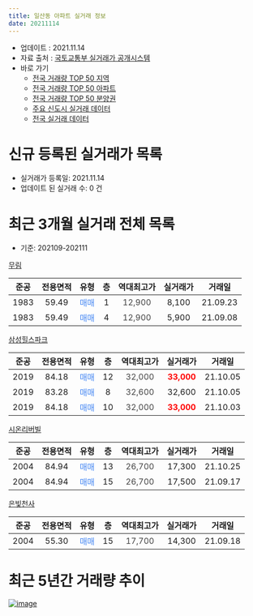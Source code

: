 ```yaml
---
title: 일산동 아파트 실거래 정보
date: 20211114
---
```


* 업데이트 : 2021.11.14
* 자료 출처 : [국토교통부 실거래가 공개시스템](http://rt.molit.go.kr)
* 바로 가기
    * [전국 거래량 TOP 50 지역](https://apt-info.github.io/apt-trade-info/tr)
    * [전국 거래량 TOP 50 아파트](https://apt-info.github.io/apt-trade-info/ta)
    * [전국 거래량 TOP 50 분양권](https://apt-info.github.io/apt-trade-info/tb)
    * [주요 신도시 실거래 데이터](https://apt-info.github.io/apt-trade-info/newtown)
    * [전국 실거래 데이터](https://apt-info.github.io/apt-trade-info/all)



<script async src="https://pagead2.googlesyndication.com/pagead/js/adsbygoogle.js"></script>
<!-- 기본광고 -->
<ins class="adsbygoogle"
     style="display:block"
     data-ad-client="ca-pub-1142216861245946"
     data-ad-slot="4805727019"
     data-ad-format="auto"
     data-full-width-responsive="true"></ins>
<script>
     (adsbygoogle = window.adsbygoogle || []).push({});
</script>


# 신규 등록된 실거래가 목록

* 실거래가 등록일: 2021.11.14
* 업데이트 된 실거래 수: 0 건




<script async src="https://pagead2.googlesyndication.com/pagead/js/adsbygoogle.js"></script>
<!-- 기본광고 -->
<ins class="adsbygoogle"
     style="display:block"
     data-ad-client="ca-pub-1142216861245946"
     data-ad-slot="4805727019"
     data-ad-format="auto"
     data-full-width-responsive="true"></ins>
<script>
     (adsbygoogle = window.adsbygoogle || []).push({});
</script>


# 최근 3개월 실거래 전체 목록
* 기준: 202109-202111


[무림](https://search.naver.com/search.naver?query=%EB%AC%B4%EB%A6%BC)

|준공|전용면적|유형|층|역대최고가|실거래가|거래일|
|:---:|:---:|:---:|:---:|:---:|:---:|:---:|
|1983|59.49|<span style="color:#4285F3">매매</span>|1|<span style="color:#444444">12,900</span>|8,100|21.09.23|
|1983|59.49|<span style="color:#4285F3">매매</span>|4|<span style="color:#444444">12,900</span>|5,900|21.09.08|

[삼성힐스파크](https://search.naver.com/search.naver?query=%EC%82%BC%EC%84%B1%ED%9E%90%EC%8A%A4%ED%8C%8C%ED%81%AC)

|준공|전용면적|유형|층|역대최고가|실거래가|거래일|
|:---:|:---:|:---:|:---:|:---:|:---:|:---:|
|2019|84.18|<span style="color:#4285F3">매매</span>|12|<span style="color:#444444">32,000</span>|<b><span style="color:#FF0000">33,000</span></b>|21.10.05|
|2019|83.28|<span style="color:#4285F3">매매</span>|8|<span style="color:#444444">32,600</span>|32,600|21.10.05|
|2019|84.18|<span style="color:#4285F3">매매</span>|10|<span style="color:#444444">32,000</span>|<b><span style="color:#FF0000">33,000</span></b>|21.10.03|

[시온리버빌](https://search.naver.com/search.naver?query=%EC%8B%9C%EC%98%A8%EB%A6%AC%EB%B2%84%EB%B9%8C)

|준공|전용면적|유형|층|역대최고가|실거래가|거래일|
|:---:|:---:|:---:|:---:|:---:|:---:|:---:|
|2004|84.94|<span style="color:#4285F3">매매</span>|13|<span style="color:#444444">26,700</span>|17,300|21.10.25|
|2004|84.94|<span style="color:#4285F3">매매</span>|15|<span style="color:#444444">26,700</span>|17,500|21.09.17|

[은빛천사](https://search.naver.com/search.naver?query=%EC%9D%80%EB%B9%9B%EC%B2%9C%EC%82%AC)

|준공|전용면적|유형|층|역대최고가|실거래가|거래일|
|:---:|:---:|:---:|:---:|:---:|:---:|:---:|
|2004|55.30|<span style="color:#4285F3">매매</span>|15|<span style="color:#444444">17,700</span>|14,300|21.09.18|



<script async src="https://pagead2.googlesyndication.com/pagead/js/adsbygoogle.js"></script>
<!-- 기본광고 -->
<ins class="adsbygoogle"
     style="display:block"
     data-ad-client="ca-pub-1142216861245946"
     data-ad-slot="4805727019"
     data-ad-format="auto"
     data-full-width-responsive="true"></ins>
<script>
     (adsbygoogle = window.adsbygoogle || []).push({});
</script>


# 최근 5년간 거래량 추이


<div style="width:100%;">
    <canvas id="deal_progress" height="200"></canvas>
</div>

<script>
new Chart(document.getElementById("deal_progress"), {
    type: 'line',
    data: {
        labels: ['16.01','16.02','16.03','16.04','16.05','16.06','16.07','16.08','16.10','16.11','17.01','17.02','17.03','17.04','17.05','17.06','17.07','17.09','17.11','18.01','18.03','18.08','18.09','19.01','19.02','19.03','19.04','19.06','19.07','19.09','19.10','19.11','19.12','20.01','20.02','20.03','20.04','20.05','20.06','20.07','20.08','20.09','20.10','20.11','20.12','21.01','21.02','21.03','21.04','21.05','21.06','21.07','21.08','21.09','21.10'],
        datasets: [{
            label: '매매/분양권',
            data: [2,2,1,1,0,0,0,3,0,1,1,1,1,1,1,1,1,0,1,0,1,0,0,2,1,1,1,1,1,4,1,2,2,3,1,2,1,2,1,1,3,6,0,1,10,6,7,5,5,2,0,5,6,4,4],
            borderColor: "rgba(66, 133, 243, 1)",
            backgroundColor: "rgba(66, 133, 243, 0.05)",
            borderWidth: 1,
            pointRadius: 0,
            fill: false,
            lineTension: 0
        },{
            label: '전/월세',
            data: [0,1,1,1,1,2,1,1,1,0,0,0,0,2,2,0,0,1,0,1,0,1,1,0,1,0,0,3,0,0,2,1,5,3,0,0,1,1,4,0,0,0,3,1,0,0,1,0,0,1,2,1,0,0,0],
            borderColor: "rgba(255, 90, 0, 1)",
            backgroundColor: "rgba(255, 90, 0, 0.05)",
            borderWidth: 1,
            pointRadius: 0,
            fill: false,
            lineTension: 0
        },{
            label: '합계',
            data: [2,3,2,2,1,2,1,4,1,1,1,1,1,3,3,1,1,1,1,1,1,1,1,2,2,1,1,4,1,4,3,3,7,6,1,2,2,3,5,1,3,6,3,2,10,6,8,5,5,3,2,6,6,4,4],
            borderColor: "rgba(0, 0, 0, 1)",
            backgroundColor: "rgba(0, 0, 0, 0.03)",
            borderWidth: 0.1,
            pointRadius: 0,
            fill: true,
            lineTension: 0
        }
        ]
    },
    options: {
        responsive: true,
        title: {
            display: false
        },
        tooltips: {
            mode: 'index',
            intersect: false
        },
        hover: {
            mode: 'nearest',
            intersect: true
        },
        scales: {
            xAxes: [{
                display: true,
                scaleLabel: {
                    display: true,
                    labelString: '년/월'
                }
            }],
            yAxes: [{
                display: true,
                ticks: {
                    suggestedMin: 0,
                },
                scaleLabel: {
                    display: true,
                    labelString: '실거래 수'
                }
            }]
        }
    }
});

</script>


[![image](https://apt-info.github.io/images/2020-01-03-apt-trade-info/1024x500.png)](https://play.google.com/store/apps/details?id=com.aptinfo.apttradeinfo)

